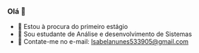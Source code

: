 ### Olá 👋


- 🔭 Estou à procura do primeiro estágio
- 🌱 Sou estudante de Análise e desenvolvimento de Sistemas
- 💬 Contate-me no e-mail: Isabelanunes533905@gmail.com

